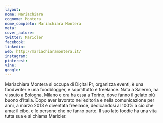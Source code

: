 ```yaml
---
layout: 
nome: Mariachiara
cognome: Montera 
nome_completo: Mariachiara Montera 
meta:
cover_autore:
twitter: Maricler
facebook:
linkedin:
web: http://mariachiaramontera.it/
instagram:
pinterest:
vine:
google:
---
```

Mariachiara Montera si occupa di Digital Pr, organizza eventi, è una foodwriter e una foodblogger, e soprattutto è freelance.
Nata a Salerno, ha vissuto a Bologna, Milano e ora ha casa a Torino, dove fanno il gelato più buono d’Italia.
Dopo aver lavorato nell’editoria e nella comunicazione per anni, a marzo 2013 è diventata freelance, dedicandosi al 100% a ciò che ama: il cibo, e le persone che ne fanno parte.
Il suo lato foodie ha una vita tutta sua e si chiama Maricler.
